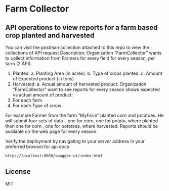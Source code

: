 # Farm Collector
## API operations to view reports for a farm based crop planted and harvested
You can visit the postman collection attached to this repo to view the collections of API request
Description:
Organization “FarmCollector” wants to collect information from Farmers for every field for
every season, per farm (2 API):
1. Planted:
a. Planting Area (in acres).
b. Type of crops planted.
c. Amount of Expected product (in tons)
2. Harvested:
a. Actual amount of harvested product.
Organization “FarmCollector” want to see reports for every season shows expected vs actual
amount of product:
1. For each farm
2. For each Type of crops

For example Farmer from the farm “MyFarm” planted corn and potatoes. He will submit four
sets of data – one for corn, one for potato, where planted then one for corn , one for potatoes,
where harvested.
Reports should be available on the web page for every season.

Verify the deployment by navigating to your server address in
your preferred browser.for api docs

```sh
http://localhost:8080/swagger-ui/index.html
```

## License

MIT
